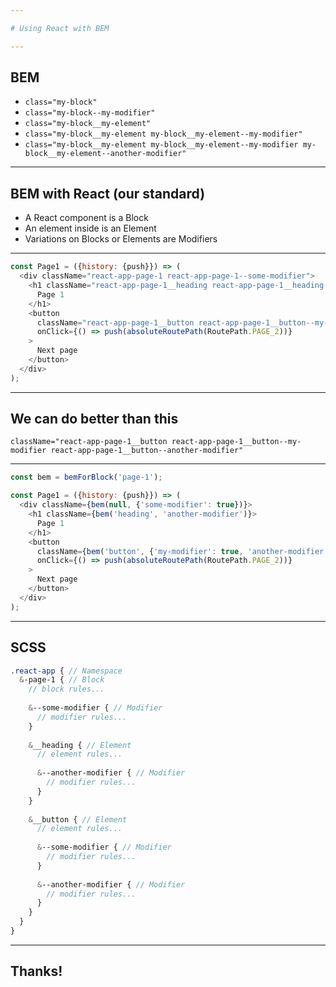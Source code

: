 ```yaml
---

# Using React with BEM

---
```


## BEM

* `class="my-block"`
* `class="my-block--my-modifier"`
* `class="my-block__my-element"`
* `class="my-block__my-element my-block__my-element--my-modifier"`
* `class="my-block__my-element my-block__my-element--my-modifier my-block__my-element--another-modifier"`

---

## BEM with React (our standard)

* A React component is a Block
* An element inside is an Element
* Variations on Blocks or Elements are Modifiers

---

```js
const Page1 = ({history: {push}}) => (
  <div className="react-app-page-1 react-app-page-1--some-modifier">
    <h1 className="react-app-page-1__heading react-app-page-1__heading--another-modifier">
      Page 1
    </h1>
    <button
      className="react-app-page-1__button react-app-page-1__button--my-modifier react-app-page-1__button--another-modifier"
      onClick={() => push(absoluteRoutePath(RoutePath.PAGE_2))}
    >
      Next page
    </button>
  </div>
);
```

---

## We can do better than this

`className="react-app-page-1__button react-app-page-1__button--my-modifier react-app-page-1__button--another-modifier"`

---

```js
const bem = bemForBlock('page-1');

const Page1 = ({history: {push}}) => (
  <div className={bem(null, {'some-modifier': true})}>
    <h1 className={bem('heading', 'another-modifier')}>
      Page 1
    </h1>
    <button
      className={bem('button', {'my-modifier': true, 'another-modifier': true})}
      onClick={() => push(absoluteRoutePath(RoutePath.PAGE_2))}
    >
      Next page
    </button>
  </div>
);
```

---

## SCSS

```scss
.react-app { // Namespace
  &-page-1 { // Block
    // block rules...
    
    &--some-modifier { // Modifier
      // modifier rules...
    }
    
    &__heading { // Element
      // element rules...
      
      &--another-modifier { // Modifier
        // modifier rules...
      }
    }
    
    &__button { // Element
      // element rules...
      
      &--some-modifier { // Modifier
        // modifier rules...
      }
      
      &--another-modifier { // Modifier
        // modifier rules...
      }
    }
  }
}
```

---

## Thanks!
